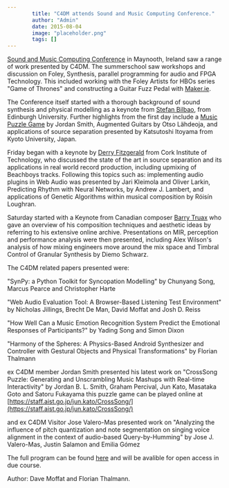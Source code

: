 ```yaml
---
        title: "C4DM attends Sound and Music Computing Conference."
        author: "Admin"
        date: 2015-08-04
        image: "placeholder.png"
        tags: []
---
```


[Sound and Music Computing Conference](http://www.maynoothuniversity.ie/smc15/) in Maynooth, Ireland saw a range of work presented by C4DM. 
The summerschool saw workshops and discussion on Foley, Synthesis, parallel programming for audio and FPGA Technology. This included working with the Foley Artists for HBOs series "Game of Thrones" and constructing a Guitar Fuzz Pedal with [Maker.ie](http://www.maker.ie).

The Conference itself started with a thorough background of sound synthesis and physical modelling as a keynote from [Stefan Bilbao](http://www.acoustics.ed.ac.uk/group-members/dr-stefan-bilbao/), from Edinburgh University. Further highlights from the first day include a [Music Puzzle Game](https://staff.aist.go.jp/jun.kato/CrossSong/) by Jordan Smith, Augmented Guitars by Otso Lähdeoja, and applications of source separation presented by Katsutoshi Itoyama from Kyoto University, Japan.

Friday began with a keynote by [Derry Fitzgerald](http://nimbus.cit.ie/author/derry/) from Cork Institute of Technology, who discussed the state of the art in source separation and its applications in real world record production, including upmixing of Beachboys tracks. Following this topics such as: implementing audio plugins in Web Audio was presented by Jari Kleimola and Oliver Larkin, Predicting Rhythm with Neural Networks, by Andrew J. Lambert, and applications of Genetic Algorithms within musical composition by Róisín Loughran.

Saturday started with a Keynote from Canadian composer [Barry Truax](http://www.sfu.ca/~truax) who gave an overview of his composition techniques and aesthetic ideas by referring to his extensive online archive. Presentations on MIR, perception and performance analysis were then presented, including Alex Wilson's analysis of how mixing engineers move around the mix space and Timbral Control of Granular Synthesis by Diemo Schwarz.


The C4DM related papers presented were:

"SynPy: a Python Toolkit for Syncopation Modelling" by Chunyang Song, Marcus Pearce and Christopher Harte

"Web Audio Evaluation Tool: A Browser-Based Listening Test Environment" by Nicholas Jillings, Brecht De Man, David Moffat and Josh D. Reiss

"How Well Can a Music Emotion Recognition System Predict the Emotional Responses of Participants?" by Yading Song and Simon Dixon

"Harmony of the Spheres: A Physics-Based Android Synthesizer and Controller with Gestural Objects and Physical Transformations" by Florian Thalmann

ex C4DM member Jordan Smith presented his latest work on
"CrossSong Puzzle: Generating and Unscrambling Music Mashups with Real-time Interactivity" by Jordan B. L. Smith, Graham Percival, Jun Kato, Masataka Goto and Satoru Fukayama
this puzzle game can be played online at [https://staff.aist.go.jp/jun.kato/CrossSong/](https://staff.aist.go.jp/jun.kato/CrossSong/)

and ex C4DM Visitor Jose Valero-Mas presented work on
"Analyzing the influence of pitch quantization and note segmentation on singing voice alignment in the context of audio-based Query-by-Humming" by Jose J. Valero-Mas, Justin Salamon and Emilia Gómez

The full program can be found [here](http://www.maynoothuniversity.ie/smc15/program.html) and will be avalible for open access in due course.

Author: Dave Moffat and Florian Thalmann.

